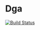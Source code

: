 # Dga

[![Build Status](https://travis-ci.com/cckuailong/Dga.jl.svg?branch=master)](https://travis-ci.com/cckuailong/Dga.jl)
